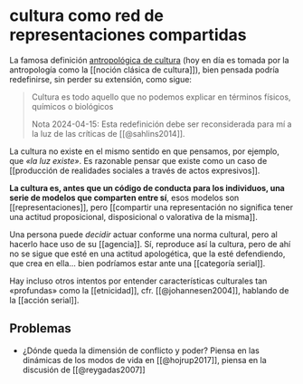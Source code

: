 # cultura como red de representaciones compartidas
La famosa definición [antropológica de cultura](http://www.filosofia.org/filomat/df406.htm) (hoy en día es tomada por la antropología como la [[noción clásica de cultura]]), bien pensada podría redefinirse, sin perder su extensión, como sigue:

> Cultura es todo aquello que no podemos explicar en términos físicos, químicos o biológicos
>
> Nota 2024-04-15: Esta redefinición debe ser reconsiderada para mí a la luz de las críticas de [[@sahlins2014]].

La cultura no existe en el mismo sentido en que pensamos, por ejemplo, que *«la luz existe»*. Es razonable pensar que existe como un caso de [[producción de realidades sociales a través de actos expresivos]].

**La cultura es, antes que un código de conducta para los individuos, una serie de modelos que comparten entre sí**, esos modelos son [[representaciones]], pero [[compartir una representación no significa tener una actitud proposicional, disposicional o valorativa de la misma]].

Una persona puede *decidir* actuar conforme una norma cultural, pero al hacerlo hace uso de su [[agencia]]. Sí, reproduce así la cultura, pero de ahí no se sigue que esté en una actitud apologética, que la esté defendiendo, que crea en ella... bien podríamos estar ante una [[categoría serial]].

Hay incluso otros intentos por entender características culturales tan «profundas» como la [[etnicidad]], cfr. [[@johannesen2004]], hablando de la [[acción serial]].

## Problemas

- ¿Dónde queda la dimensión de conflicto y poder? Piensa en las dinámicas de los modos de vida en [[@hojrup2017]], piensa en la discusión de [[@reygadas2007]]

